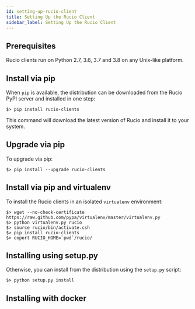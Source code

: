 ```yaml
---
id: setting-up-rucio-client
title: Setting Up the Rucio Client
sidebar_label: Setting Up the Rucio Client
---
```


## Prerequisites

Rucio clients run on Python 2.7, 3.6, 3.7 and 3.8 on any Unix-like
platform.


## Install via pip

When `pip` is available, the distribution can be downloaded from the
Rucio PyPI server and installed in one step:

    $> pip install rucio-clients

This command will download the latest version of Rucio and install it to
your system.

## Upgrade via pip

To upgrade via pip:

    $> pip install --upgrade rucio-clients

## Install via pip and virtualenv


To install the Rucio clients in an isolated `virtualenv` environment:

    $> wget --no-check-certificate https://raw.github.com/pypa/virtualenv/master/virtualenv.py
    $> python virtualenv.py rucio
    $> source rucio/bin/activate.csh
    $> pip install rucio-clients
    $> export RUCIO_HOME=`pwd`/rucio/

## Installing using setup.py

Otherwise, you can install from the distribution using the `setup.py`
script:

    $> python setup.py install

## Installing with docker

